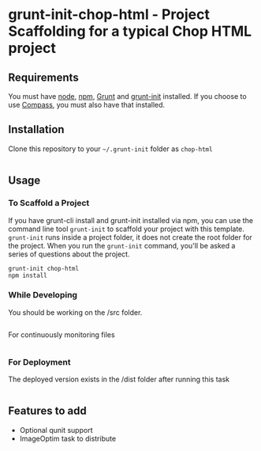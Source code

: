 # grunt-init-chop-html - Project Scaffolding for a typical Chop HTML project

## Requirements

You must have [node](http://nodejs.org), [npm](https://npmjs.org), [Grunt](http://gruntjs.com/) and [grunt-init](http://gruntjs.com/project-scaffolding) installed. If you choose to use [Compass](http://compass-style.org), you must also have that installed.

## Installation

Clone this repository to your `~/.grunt-init` folder as `chop-html`

```git clone https://github.com/choppingblock/grunt-init-chop-html.git ~/.grunt-init/chop-html
```

## Usage

### To Scaffold a Project

If you have grunt-cli install and grunt-init installed via npm, you can use the command line tool `grunt-init` to scaffold your project with this template. `grunt-init` runs inside a project folder, it does not create the root folder for the project. When you run the `grunt-init` command, you'll be asked a series of questions about the project.

```cd my-project
grunt-init chop-html
npm install
```

### While Developing

You should be working on the /src folder. 

```grunt build
```

For continuously monitoring files

```grunt watch
```

### For Deployment

The deployed version exists in the /dist folder after running this task

```grunt distribute
```

## Features to add
* Optional qunit support
* ImageOptim task to distribute



